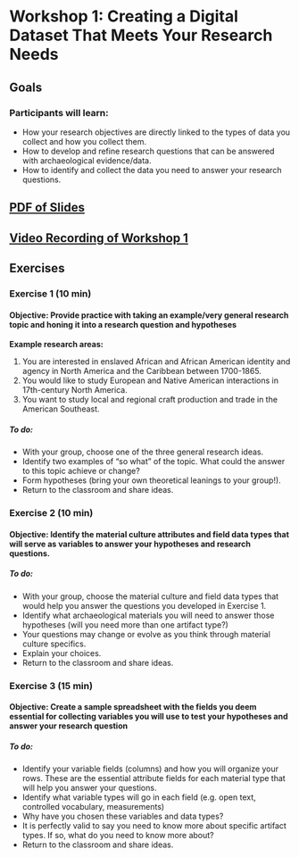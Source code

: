 # Workshop 1: Creating a Digital Dataset That Meets Your Research Needs

## Goals
### Participants will learn:
* How your research objectives are directly linked to the types of data you collect and how you collect them.
* How to develop and refine research questions that can be answered with archaeological evidence/data.
* How to identify and collect the data you need to answer your research questions. 

## [PDF of Slides](DAACS_Open_Academy_Lesson1_Slides.pdf)

## [Video Recording of Workshop 1](https://vimeo.com/572645935)

## Exercises
### Exercise 1 (10 min)
#### **Objective:** Provide practice with taking an example/very general research topic and honing it into a research question and hypotheses
**Example research areas:**
1. You are interested in enslaved African and African American identity and agency in North America and the Caribbean between 1700-1865. 
2. You would like to study European and Native American interactions in 17th-century North America.
3. You want to study local and regional craft production and trade in the American Southeast.

##### **To do:**
* With your group, choose one of the three general research ideas. 
* Identify two examples of “so what” of the topic. What could the answer to this topic achieve or change?
* Form hypotheses (bring your own theoretical leanings to your group!).
* Return to the classroom and share ideas.

### Exercise 2 (10 min)
#### **Objective:**  Identify the material culture attributes and field data types that will serve as variables to answer your hypotheses and research questions.  
##### **To do:**
* With your group, choose the material culture and field data types that would help you answer the questions you developed in Exercise 1. 
* Identify what archaeological materials you will need to answer those hypotheses (will you need more than one artifact type?)
* Your questions may change or evolve as you think through material culture specifics.
* Explain your choices. 
* Return to the classroom and share ideas. 

### Exercise 3 (15 min)
#### **Objective:** Create a sample spreadsheet with the fields you deem essential for collecting variables you will use to test your hypotheses and answer your research question
##### **To do:**
* Identify your variable fields (columns) and how you will organize your rows. These are the essential attribute fields for each material type that will help you answer your questions. 
* Identify what variable types will go in each field (e.g. open text, controlled vocabulary, measurements)
* Why have you chosen these variables and data types?
* It is perfectly valid to say you need to know more about specific artifact types. If so, what do you need to know more about?
* Return to the classroom and share ideas. 



